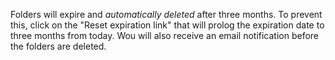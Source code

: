 Folders will expire and _automatically deleted_ after three months. To prevent this, click on the "Reset expiration link" that will prolog the expiration date to three months from today. Wou will also receive an email notification before the folders are deleted.